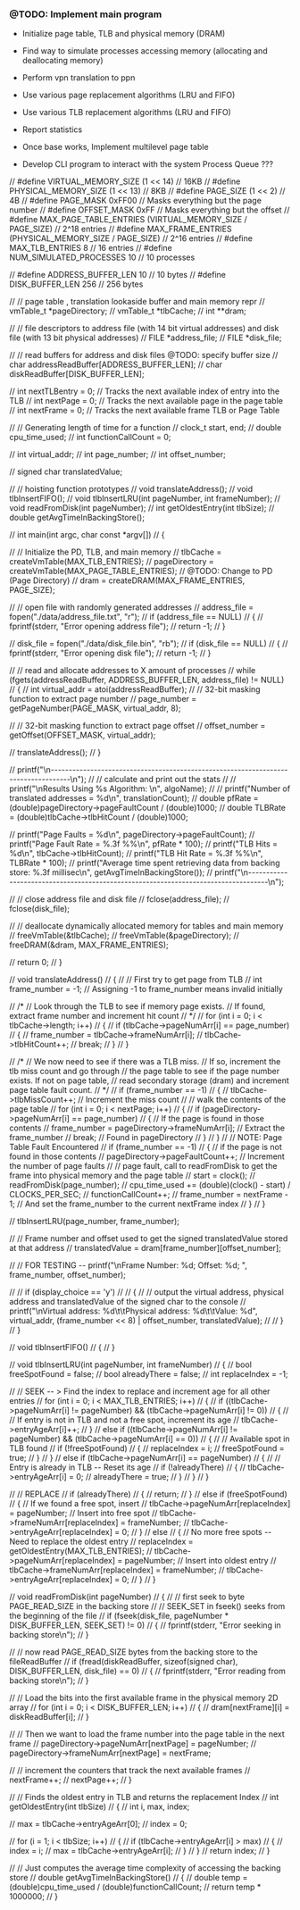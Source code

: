 ### @TODO: Implement main program

* Initialize page table, TLB and physical memory (DRAM)
* Find way to simulate processes accessing memory (allocating and deallocating memory)
* Perform vpn translation to ppn
* Use various page replacement algorithms (LRU and FIFO)
* Use various TLB replacement algorithms (LRU and FIFO)
* Report statistics

* Once base works, Implement multilevel page table
* Develop CLI program to interact with the system
Process Queue ???


// #define VIRTUAL_MEMORY_SIZE (1 << 14)                            // 16KB
// #define PHYSICAL_MEMORY_SIZE (1 << 13)                           // 8KB
// #define PAGE_SIZE (1 << 2)                                       // 4B
// #define PAGE_MASK 0xFF00                                         // Masks everything but the page number
// #define OFFSET_MASK 0xFF                                         // Masks everything but the offset
// #define MAX_PAGE_TABLE_ENTRIES (VIRTUAL_MEMORY_SIZE / PAGE_SIZE) // 2^18 entries
// #define MAX_FRAME_ENTRIES (PHYSICAL_MEMORY_SIZE / PAGE_SIZE)     // 2^16 entries
// #define MAX_TLB_ENTRIES 8                                        // 16 entries
// #define NUM_SIMULATED_PROCESSES 10                               // 10 processes

// #define ADDRESS_BUFFER_LEN 10 // 10 bytes
// #define DISK_BUFFER_LEN 256    // 256 bytes

// // page table , translation lookaside buffer and main memory repr
// vmTable_t *pageDirectory;
// vmTable_t *tlbCache;
// int **dram;

// // file descriptors to address file (with 14 bit virtual addresses) and disk file (with 13 bit physical addresses)
// FILE *address_file;
// FILE *disk_file;

// // read buffers for address and disk files @TODO: specify buffer size
// char addressReadBuffer[ADDRESS_BUFFER_LEN];
// char diskReadBuffer[DISK_BUFFER_LEN];

// int nextTLBentry = 0; // Tracks the next available index of entry into the TLB
// int nextPage = 0;     // Tracks the next available page in the page table
// int nextFrame = 0;    // Tracks the next available frame TLB or Page Table

// // Generating length of time for a function
// clock_t start, end;
// double cpu_time_used;
// int functionCallCount = 0;

// int virtual_addr;
// int page_number;
// int offset_number;

// signed char translatedValue;

// // hoisting function prototypes
// void translateAddress();
// void tlbInsertFIFO();
// void tlbInsertLRU(int pageNumber, int frameNumber);
// void readFromDisk(int pageNumber);
// int getOldestEntry(int tlbSize);
// double getAvgTimeInBackingStore();

// int main(int argc, char const *argv[])
// {

//     // Initialize the PD, TLB, and main memory
//     tlbCache = createVmTable(MAX_TLB_ENTRIES);
//     pageDirectory = createVmTable(MAX_PAGE_TABLE_ENTRIES); // @TODO: Change to PD (Page Directory)
//     dram = createDRAM(MAX_FRAME_ENTRIES, PAGE_SIZE);

//     // open file with randomly generated addresses
//     address_file = fopen("./data/address_file.txt", "r");
//     if (address_file == NULL)
//     {
//         fprintf(stderr, "Error opening address file");
//         return -1;
//     }

//     disk_file = fopen("./data/disk_file.bin", "rb");
//     if (disk_file == NULL)
//     {
//         fprintf(stderr, "Error opening disk file");
//         return -1;
//     }

//     // read and allocate addresses to X amount of processes
//     while (fgets(addressReadBuffer, ADDRESS_BUFFER_LEN, address_file) != NULL)
//     {
//         int virtual_addr = atoi(addressReadBuffer);
//         // 32-bit masking function to extract page number
//         page_number = getPageNumber(PAGE_MASK, virtual_addr, 8);

//         // 32-bit masking function to extract page offset
//         offset_number = getOffset(OFFSET_MASK, virtual_addr);

//         translateAddress();
//     }

//     printf("\n-----------------------------------------------------------------------------------\n");
//     // calculate and print out the stats
//     // printf("\nResults Using %s Algorithm: \n", algoName);
//     // printf("Number of translated addresses = %d\n", translationCount);
//     double pfRate = (double)pageDirectory->pageFaultCount / (double)1000;
//     double TLBRate = (double)tlbCache->tlbHitCount / (double)1000;

//     printf("Page Faults = %d\n", pageDirectory->pageFaultCount);
//     printf("Page Fault Rate = %.3f %%\n", pfRate * 100);
//     printf("TLB Hits = %d\n", tlbCache->tlbHitCount);
//     printf("TLB Hit Rate = %.3f %%\n", TLBRate * 100);
//     printf("Average time spent retrieving data from backing store: %.3f millisec\n", getAvgTimeInBackingStore());
//     printf("\n-----------------------------------------------------------------------------------\n");

//     // close address file and disk file
//     fclose(address_file);
//     fclose(disk_file);

//     // deallocate dynamically allocated memory for tables and main memory
//     freeVmTable(&tlbCache);
//     freeVmTable(&pageDirectory);
//     freeDRAM(&dram, MAX_FRAME_ENTRIES);

//     return 0;
// }

// void translateAddress()
// {
//     // First try to get page from TLB
//     int frame_number = -1; // Assigning -1 to frame_number means invalid initially

//     /*
//         Look through the TLB to see if memory page exists.
//         If found, extract frame number and increment hit count
//     */
//     for (int i = 0; i < tlbCache->length; i++)
//     {
//         if (tlbCache->pageNumArr[i] == page_number)
//         {
//             frame_number = tlbCache->frameNumArr[i];
//             tlbCache->tlbHitCount++;
//             break;
//         }
//     }

//     /*
//         We now need to see if there was a TLB miss.
//         If so, increment the tlb miss count and go through
//         the page table to see if the page number exists. If not on page table,
//         read secondary storage (dram) and increment page table fault count.
//     */
//     if (frame_number == -1)
//     {
//         tlbCache->tlbMissCount++; // Increment the miss count
//         // walk the contents of the page table
//         for (int i = 0; i < nextPage; i++)
//         {
//             if (pageDirectory->pageNumArr[i] == page_number)
//             {                                                 // If the page is found in those contents
//                 frame_number = pageDirectory->frameNumArr[i]; // Extract the frame_number
//                 break;                                        // Found in pageDirectory
//             }
//         }
//         // NOTE: Page Table Fault Encountered
//         if (frame_number == -1)
//         {                                    // if the page is not found in those contents
//             pageDirectory->pageFaultCount++; // Increment the number of page faults
//             // page fault, call to readFromDisk to get the frame into physical memory and the page table
//             start = clock();
//             readFromDisk(page_number);
//             cpu_time_used += (double)(clock() - start) / CLOCKS_PER_SEC;
//             functionCallCount++;
//             frame_number = nextFrame - 1; // And set the frame_number to the current nextFrame index
//         }
//     }

//     tlbInsertLRU(page_number, frame_number);

//     // Frame number and offset used to get the signed translatedValue stored at that address
//     translatedValue = dram[frame_number][offset_number];

//     // FOR TESTING -- printf("\nFrame Number: %d; Offset: %d; ", frame_number, offset_number);

//     // if (display_choice == 'y')
//     // {
//     // output the virtual address, physical address and translatedValue of the signed char to the console
//     printf("\nVirtual address: %d\t\tPhysical address: %d\t\tValue: %d", virtual_addr, (frame_number << 8) | offset_number, translatedValue);
//     // }
// }

// void tlbInsertFIFO()
// {
// }

// void tlbInsertLRU(int pageNumber, int frameNumber)
// {
//     bool freeSpotFound = false;
//     bool alreadyThere = false;
//     int replaceIndex = -1;

//     // SEEK -- > Find the index to replace and increment age for all other entries
//     for (int i = 0; i < MAX_TLB_ENTRIES; i++)
//     {
//         if ((tlbCache->pageNumArr[i] != pageNumber) && (tlbCache->pageNumArr[i] != 0))
//         {
//             // If entry is not in TLB and not a free spot, increment its age
//             tlbCache->entryAgeArr[i]++;
//         }
//         else if ((tlbCache->pageNumArr[i] != pageNumber) && (tlbCache->pageNumArr[i] == 0))
//         {
//             // Available spot in TLB found
//             if (!freeSpotFound)
//             {
//                 replaceIndex = i;
//                 freeSpotFound = true;
//             }
//         }
//         else if (tlbCache->pageNumArr[i] == pageNumber)
//         {
//             // Entry is already in TLB -- Reset its age
//             if (!alreadyThere)
//             {
//                 tlbCache->entryAgeArr[i] = 0;
//                 alreadyThere = true;
//             }
//         }
//     }

//     // REPLACE
//     if (alreadyThere)
//     {
//         return;
//     }
//     else if (freeSpotFound)
//     {                                                    // If we found a free spot, insert
//         tlbCache->pageNumArr[replaceIndex] = pageNumber; // Insert into free spot
//         tlbCache->frameNumArr[replaceIndex] = frameNumber;
//         tlbCache->entryAgeArr[replaceIndex] = 0;
//     }
//     else
//     { // No more free spots -- Need to replace the oldest entry
//         replaceIndex = getOldestEntry(MAX_TLB_ENTRIES);
//         tlbCache->pageNumArr[replaceIndex] = pageNumber; // Insert into oldest entry
//         tlbCache->frameNumArr[replaceIndex] = frameNumber;
//         tlbCache->entryAgeArr[replaceIndex] = 0;
//     }
// }

// void readFromDisk(int pageNumber)
// {
//     // first seek to byte PAGE_READ_SIZE in the backing store
//     // SEEK_SET in fseek() seeks from the beginning of the file
//     if (fseek(disk_file, pageNumber * DISK_BUFFER_LEN, SEEK_SET) != 0)
//     {
//         fprintf(stderr, "Error seeking in backing store\n");
//     }

//     // now read PAGE_READ_SIZE bytes from the backing store to the fileReadBuffer
//     if (fread(diskReadBuffer, sizeof(signed char), DISK_BUFFER_LEN, disk_file) == 0)
//     {
//         fprintf(stderr, "Error reading from backing store\n");
//     }

//     // Load the bits into the first available frame in the physical memory 2D array
//     for (int i = 0; i < DISK_BUFFER_LEN; i++)
//     {
//         dram[nextFrame][i] = diskReadBuffer[i];
//     }

//     // Then we want to load the frame number into the page table in the next frame
//     pageDirectory->pageNumArr[nextPage] = pageNumber;
//     pageDirectory->frameNumArr[nextPage] = nextFrame;

//     // increment the counters that track the next available frames
//     nextFrame++;
//     nextPage++;
// }

// // Finds the oldest entry in TLB and returns the replacement Index
// int getOldestEntry(int tlbSize)
// {
//     int i, max, index;

//     max = tlbCache->entryAgeArr[0];
//     index = 0;

//     for (i = 1; i < tlbSize; i++)
//     {
//         if (tlbCache->entryAgeArr[i] > max)
//         {
//             index = i;
//             max = tlbCache->entryAgeArr[i];
//         }
//     }
//     return index;
// }

// // Just computes the average time complexity of accessing the backing store
// double getAvgTimeInBackingStore()
// {
//     double temp = (double)cpu_time_used / (double)functionCallCount;
//     return temp * 1000000;
// }
